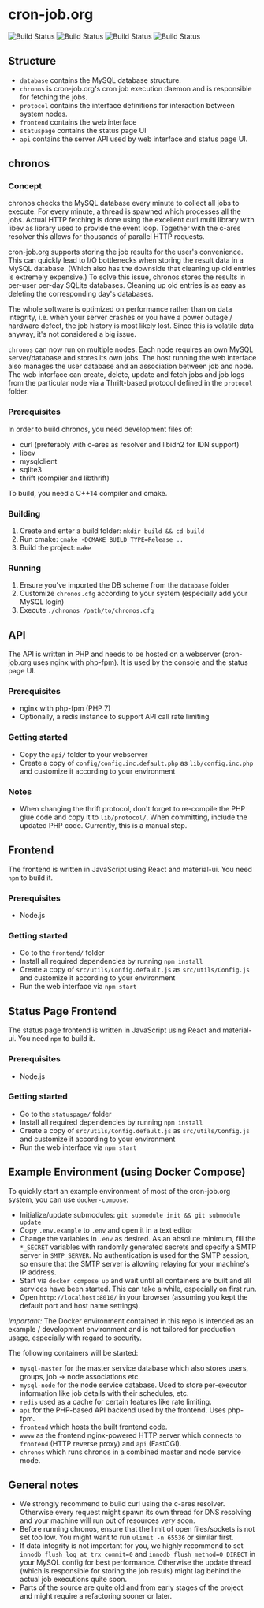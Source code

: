 cron-job.org
============

![Build Status](https://github.com/pschlan/cron-job.org/actions/workflows/chronos.yml/badge.svg) ![Build Status](https://github.com/pschlan/cron-job.org/actions/workflows/docs.prod.yml/badge.svg) ![Build Status](https://github.com/pschlan/cron-job.org/actions/workflows/frontend.prod.yml/badge.svg)  ![Build Status](https://github.com/pschlan/cron-job.org/actions/workflows/statuspage.prod.yml/badge.svg)

Structure
---------
* `database` contains the MySQL database structure.
* `chronos` is cron-job.org's cron job execution daemon and is responsible for fetching the jobs.
* `protocol` contains the interface definitions for interaction between system nodes.
* `frontend` contains the web interface
* `statuspage` contains the status page UI
* `api` contains the server API used by web interface and status page UI.

chronos
-------
### Concept
chronos checks the MySQL database every minute to collect all jobs to execute. For every minute, a thread is spawned which processes all the jobs. Actual HTTP fetching is done using the excellent curl multi library with libev as library used to provide the event loop. Together with the c-ares resolver this allows for thousands of parallel HTTP requests.

cron-job.org supports storing the job results for the user's convenience. This can quickly lead to I/O bottlenecks when storing the result data in a MySQL database. (Which also has the downside that cleaning up old entries is extremely expensive.) To solve this issue, chronos stores the results in per-user per-day SQLite databases. Cleaning up old entries is as easy as deleting the corresponding day's databases.

The whole software is optimized on performance rather than on data integrity, i.e. when your server crashes or you have a power outage / hardware defect, the job history is most likely lost. Since this is volatile data anyway, it's not considered a big issue.

`chronos` can now run on multiple nodes. Each node requires an own MySQL server/database and stores its own jobs. The host
running the web interface also manages the user database and an association between job and node. The web interface can
create, delete, update and fetch jobs and job logs from the particular node via a Thrift-based protocol defined in the
`protocol` folder.

### Prerequisites
In order to build chronos, you need development files of:
* curl (preferably with c-ares as resolver and libidn2 for IDN support)
* libev
* mysqlclient
* sqlite3
* thrift (compiler and libthrift)

To build, you need a C++14 compiler and cmake.

### Building
1. Create and enter a build folder: `mkdir build && cd build`
2. Run cmake: `cmake -DCMAKE_BUILD_TYPE=Release ..`
3. Build the project: `make`

### Running
1. Ensure you've imported the DB scheme from the `database` folder
2. Customize `chronos.cfg` according to your system (especially add your MySQL login)
3. Execute `./chronos /path/to/chronos.cfg`

API
---
The API is written in PHP and needs to be hosted on a webserver (cron-job.org uses nginx with php-fpm). It is used by the console and the status page UI.

### Prerequisites
* nginx with php-fpm (PHP 7)
* Optionally, a redis instance to support API call rate limiting

### Getting started
* Copy the `api/` folder to your webserver
* Create a copy of `config/config.inc.default.php` as `lib/config.inc.php` and customize it according to your environment

### Notes
* When changing the thrift protocol, don't forget to re-compile the PHP glue code and copy it to `lib/protocol/`. When committing, include the updated PHP code. Currently, this is a manual step.

Frontend
--------
The frontend is written in JavaScript using React and material-ui. You need `npm` to build it.

### Prerequisites
* Node.js

### Getting started
* Go to the `frontend/` folder
* Install all required dependencies by running `npm install`
* Create a copy of `src/utils/Config.default.js` as `src/utils/Config.js` and customize it according to your environment
* Run the web interface via `npm start`

Status Page Frontend
--------------------
The status page frontend is written in JavaScript using React and material-ui. You need `npm` to build it.

### Prerequisites
* Node.js

### Getting started
* Go to the `statuspage/` folder
* Install all required dependencies by running `npm install`
* Create a copy of `src/utils/Config.default.js` as `src/utils/Config.js` and customize it according to your environment
* Run the web interface via `npm start`

Example Environment (using Docker Compose)
--------------------
To quickly start an example environment of most of the cron-job.org system, you can use `docker-compose`:
* Initialize/update submodules: `git submodule init && git submodule update`
* Copy `.env.example` to `.env` and open it in a text editor
* Change the variables in `.env` as desired. As an absolute minimum, fill the `*_SECRET` variables with randomly generated secrets and specify a SMTP server in `SMTP_SERVER`. No authentication is used for the SMTP session, so ensure that the SMTP server is allowing relaying for your machine's IP address.
* Start via `docker compose up` and wait until all containers are built and all services have been started. This can take a while, especially on first run.
* Open `http://localhost:8010/` in your browser (assuming you kept the default port and host name settings).

*Important:* The Docker environment contained in this repo is intended as an example / development environment and is not tailored for production usage, especially with regard to security.

The following containers will be started:
* `mysql-master` for the master service database which also stores users, groups, job -> node associations etc.
* `mysql-node` for the node service database. Used to store per-executor information like job details with their schedules, etc.
* `redis` used as a cache for certain features like rate limiting.
* `api` for the PHP-based API backend used by the frontend. Uses php-fpm.
* `frontend` which hosts the built frontend code.
* `wwww` as the frontend nginx-powered HTTP server which connects to `frontend` (HTTP reverse proxy) and `api` (FastCGI).
* `chronos` which runs chronos in a combined master and node service mode.

General notes
-------------
* We strongly recommend to build curl using the c-ares resolver. Otherwise every request might spawn its own thread for DNS resolving and your machine will run out of resources *very* soon.
* Before running chronos, ensure that the limit of open files/sockets is not set too low. You might want to run `ulimit -n 65536` or similar first.
* If data integrity is not important for you, we highly recommend to set `innodb_flush_log_at_trx_commit=0` and `innodb_flush_method=O_DIRECT` in your MySQL config for best performance. Otherwise the update thread (which is responsible for storing the job resuls) might lag behind the actual job executions quite soon.
* Parts of the source are quite old and from early stages of the project and might require a refactoring sooner or later.
